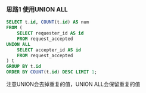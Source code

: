 ### 思路1 使用UNION ALL

```sql
SELECT t.id, COUNT(t.id) AS num
FROM (
    SELECT requester_id AS id
    FROM request_accepted
UNION ALL
    SELECT accepter_id AS id
    FROM request_accepted
) t
GROUP BY t.id
ORDER BY COUNT(t.id) DESC LIMIT 1;
```

注意UNION会去掉重复的值，UNION ALL会保留重复的值
